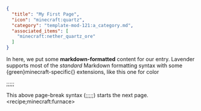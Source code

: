 ```json
{
  "title": "My First Page",
  "icon": "minecraft:quartz",
  "category": "template-mod-121:a_category.md",
  "associated_items": [
    "minecraft:nether_quartz_ore"
  ]
}
```


In here, we put some **markdown-formatted** content for our entry. Lavender
supports most of the *standard* Markdown formatting syntax with some
{green}minecraft-specific{} extensions, like this one for color

;;;;;

This above page-break syntax (;;;;;) starts the next page.
<recipe;minecraft:furnace>
